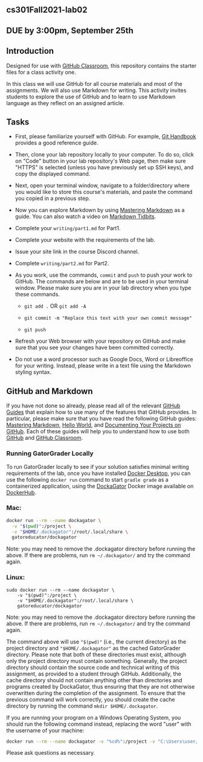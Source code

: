 
## cs301Fall2021-lab02

## DUE by 3:00pm, September 25th

## Introduction

Designed for use with [GitHub Classroom](https://classroom.github.com/), this repository contains the starter files for a class activity one.

In this class we will use GitHub for all course materials and most of the assignments. We will also use Markdown for writing. This activity invites students to explore the use of GitHub and to learn to use Markdown language as they reflect on an assigned article.

## Tasks

 - First, please familiarize yourself with GitHub. For example, [Git Handbook](https://guides.github.com/introduction/git-handbook/) provides a good reference guide.

 -  Then, clone your lab repository locally to your computer. To do so, click on "Code" button in your lab  repository's Web page, then make sure "HTTPS" is selected (unless you have previously set up SSH keys), and copy the displayed command.

 - Next, open your terminal window, navigate to a folder/directory where you would like to store this course's materials, and paste the command you copied in a previous step.

 - Now you can explore Markdown by using [Mastering Markdown](https://guides.github.com/features/mastering-markdown/) as a guide. You can also watch a video on [Markdown Tidbits](https://www.youtube.com/watch?v=cdJEUAy5IyA&list=PLsYZRXov75ZHSwWiCk0-jd1RcTuu_-zmD&index=5).

 - Complete your `writing/part1.md` for Part1.

 - Complete your website with the requirements of the lab.

 - Issue your site link in the course Discord channel.

 - Complete `writing/part2.md` for Part2.


 - As you work, use the commands, `commit` and `push` to push your work to GitHub. The commands are below and are to be used in your terminal window. Please make sure you are in your lab directory when you type these commands.

	- `git add .` OR 	`git add -A`

	- `git commit -m "Replace this text with your own commit message"`

	- `git push`

 - Refresh your Web browser with your repository on GitHub and make sure that you see your changes have been committed correctly.


 - Do not use a word processor such as Google Docs, Word or Libreoffice for your writing. Instead, please write in a text file using the Markdown styling syntax.


## GitHub and Markdown
 If you have not done so already, please read all of the relevant [GitHub Guides](https://guides.github.com/) that explain how to use many of the features that GitHub provides. In particular, please make sure that you have read the following GitHub guides: [Mastering Markdown](https://guides.github.com/features/mastering-markdown/), [Hello World](https://guides.github.com/activities/hello-world/), and [Documenting Your Projects on GitHub](https://guides.github.com/features/wikis/). Each of these guides will help you to understand how to use both [GitHub](http://github.com) and [GitHub Classroom](https://classroom.github.com/).


 ### Running GatorGrader Locally

 To run GatorGrader locally to see if your solution satisfies minimal writing requirements of the lab,
 once you have installed [Docker Desktop](https://www.docker.com/products/docker-desktop),
 you can use the following `docker run` command to start `gradle grade` as a containerized application, using the [DockaGator](https://github.com/GatorEducator/dockagator) Docker image available on [DockerHub](https://cloud.docker.com/u/gatoreducator/repository/docker/gatoreducator/dockagator).



### Mac:

 ```bash
 docker run --rm --name dockagator \
   -v "$(pwd)":/project \
   -v "$HOME/.dockagator":/root/.local/share \
   gatoreducator/dockagator
 ```
Note: you may need to remove the .dockagator directory before running the above. If there are problems, run `rm ~/.dockagator/` and try the command again.



### Linux:
```
sudo docker run --rm --name dockagator \
	-v "$(pwd)":/project \
	-v "$HOME/.dockagator":/root/.local/share \
	gatoreducator/dockagator
```

Note: you may need to remove the .dockagator directory before running the above. If there are problems, run `rm ~/.dockagator/` and try the command again.

 The command above will use `"$(pwd)"` (i.e., the current directory) as the project directory and `"$HOME/.dockagator"` as the cached GatorGrader directory. Please note that both of these directories must exist, although only the project directory must contain something. Generally, the project directory should contain the source code and technical writing of this assignment, as provided to a student through GitHub. Additionally, the cache directory should not contain anything other than directories and programs created by DockaGator, thus ensuring that they are not otherwise overwritten during the completion of the assignment. To ensure that the previous command will work correctly, you should create the cache directory by running the command `mkdir $HOME/.dockagator`.

 If you are running your program on a Windows Operating System, you should run the following command instead, replacing the word "user" with the username of your machine:

 ```bash
 docker run --rm --name dockagator -v "%cd%":/project -v "C:\Users\user/.dockagator":/root/.local/share gatoreducator/dockagator
 ```


Please ask questions as necessary.
